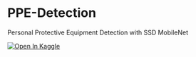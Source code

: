 # PPE-Detection
Personal Protective Equipment Detection with SSD MobileNet

<a href="https://www.kaggle.com/didiruh/hardhat-detections"><img src="https://kaggle.com/static/images/open-in-kaggle.svg" alt="Open In Kaggle"></a>
